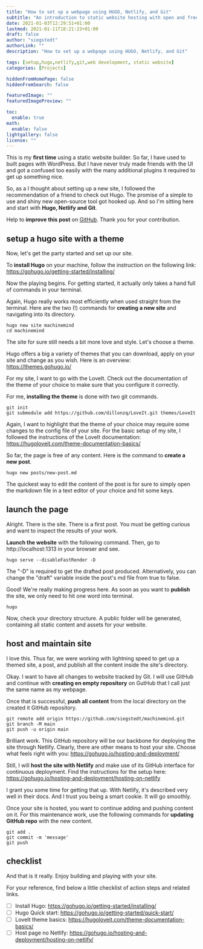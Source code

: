 ```yaml
---
title: "How to set up a webpage using HUGO, Netlify, and Git"
subtitle: "An introduction to static website hosting with open and free resources"
date: 2021-01-03T12:29:51+01:00
lastmod: 2021-01-11T18:21:23+01:00
draft: false
author: "siegstedt"
authorLink: ""
description: "How to set up a webpage using HUGO, Netlify, and Git"

tags: [setup,hugo,netlify,git,web development, static website]
categories: [Projects]

hiddenFromHomePage: false
hiddenFromSearch: false

featuredImage: ""
featuredImagePreview: ""

toc:
  enable: true
math:
  enable: false
lightgallery: false
license: ""
---
```


This is my **first time** using a static website builder. So far, I have used to built pages with WordPress. But I have never truly made friends with the UI and got a confused too easily with the many additional plugins it required to get up something nice.

So, as a I thought about setting up a new site, I followed the recommendation of a friend to check out Hugo. The promise of a simple to use and shiny new open-source tool got hooked up. And so I'm sitting here and start with **Hugo, Netlify and Git**.

<!--more-->

Help to **improve this post** on [GitHub](https://github.com/siegstedt/machinemind/blob/main/content/posts/how-to-set-up-hugo-and-netlify.md). Thank you for your contribution.

## setup a hugo site with a theme

Now, let's get the party started and set up our site. 

To **install Hugo** on your machine, follow the instruction on the following link: https://gohugo.io/getting-started/installing/

Now the playing begins. For getting started, it actually only takes a hand full of commands in your terminal.

Again, Hugo really works most efficiently when used straight from the terminal. Here are the two (!) commands for **creating a new site** and navigating into its directory.

```
hugo new site machinemind
cd machinemind
```

The site for sure still needs a bit more love and style. Let's choose a theme.

Hugo offers a big a variety of themes that you can download, apply on your site and change as you wish. Here is an overview: https://themes.gohugo.io/

For my site, I want to go with the LoveIt. Check out the documentation of the theme of your choice to make sure that you configure it correctly.

For me, **installing the theme** is done with two git commands.

```
git init
git submodule add https://github.com/dillonzq/LoveIt.git themes/LoveIt
```

Again, I want to highlight that the theme of your choice may require some changes to the config file of your site. For the basic setup of my site, I followed the instructions of the LoveIt documentation: https://hugoloveit.com/theme-documentation-basics/

So far, the page is free of any content. Here is the command to **create a new post**.

```
hugo new posts/new-post.md
```

The quickest way to edit the content of the post is for sure to simply open the markdown file in a text editor of your choice and hit some keys.

## launch the page

Alright. There is the site. There is a first post. You must be getting curious and want to inspect the results of your work.

**Launch the website** with the following command. Then, go to http://localhost:1313 in your browser and see.

```
hugo serve --disableFastRender -D
```

The "-D" is required to get the drafted post produced. Alternatively, you can change the "draft" variable inside the post's md file from true to false.

Good! We're really making progress here. As soon as you want to **publish** the site, we only need to hit one word into terminal. 

```
hugo
```
Now, check your directory structure. A public folder will be generated, containing all static content and assets for your website. 

## host and maintain site

I love this. Thus far, we were working with lightning speed to get up a themed site, a post, and publish all the content inside the site's directory.

Okay. I want to have all changes to website tracked by Git. I will use GitHub and continue with **creating en empty repository** on GutHub that I call just the same name as my webpage.

Once that is successful, **push all content** from the local directory on the  created it GitHub repository.

```
git remote add origin https://github.com/siegstedt/machinemind.git
git branch -M main
git push -u origin main
```

Brilliant work. This GitHub repository will be our backbone for deploying the site through Netlify. Clearly, there are other means to host your site. Choose what feels right with you: https://gohugo.io/hosting-and-deployment/

Still, I will **host the site with Netlify** and make use of its GitHub interface for continuous deployment. Find the instructions for the setup here: https://gohugo.io/hosting-and-deployment/hosting-on-netlify

I grant you some time for getting that up. With Netlify, it's described very well in their docs. And I trust you being a smart cookie. It will go smoothly.

Once your site is hosted, you want to continue adding and pushing content on it. For this maintenance work, use the following commands for **updating GitHub repo** with the new content.

```
git add .
git commit -m 'message'
git push
```

## checklist

And that is it really. Enjoy building and playing with your site.

For your reference, find below a little checklist of action steps and related links.

- [ ] Install Hugo: https://gohugo.io/getting-started/installing/
- [ ] Hugo Quick start: https://gohugo.io/getting-started/quick-start/
- [ ] LoveIt theme basics: https://hugoloveit.com/theme-documentation-basics/
- [ ] Host page no Netlify: https://gohugo.io/hosting-and-deployment/hosting-on-netlify/